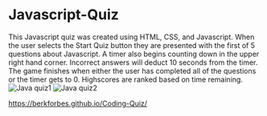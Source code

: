 # Javascript-Quiz

This Javascript quiz was created using HTML, CSS, and Javascript. When the user selects the Start Quiz button they are presented with the first of 5 questions about Javascript. A timer also begins counting down in the upper right hand corner. Incorrect answers will deduct 10 seconds from the timer. The game finishes when either the user has completed all of the questions or the timer gets to 0. Highscores are ranked based on time remaining. 
![Java quiz1](https://user-images.githubusercontent.com/91864476/142812525-2c5c2fd3-69eb-423c-b78c-1bdfbe2e8964.PNG)
![Java quiz2](https://user-images.githubusercontent.com/91864476/142812540-d332dc1d-c72a-4b0c-b79e-75f13fa005c7.PNG)


https://berkforbes.github.io/Coding-Quiz/
